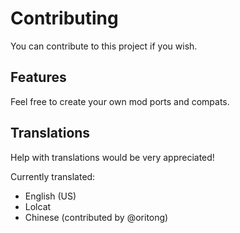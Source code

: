 # Contributing

You can contribute to this project if you wish.

## Features

Feel free to create your own mod ports and compats.

## Translations

Help with translations would be very appreciated!

Currently translated:

- English (US)
- Lolcat
- Chinese (contributed by @oritong)
